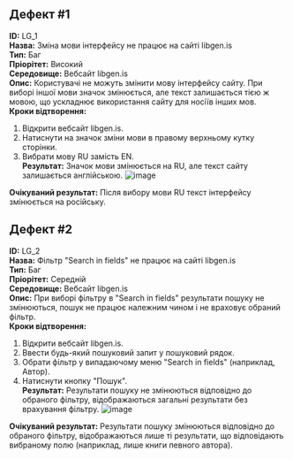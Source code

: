 ## Дефект #1
**ID:** LG_1  
**Назва:** Зміна мови інтерфейсу не працює на сайті libgen.is  
**Тип:** Баг  
**Пріорітет:** Високий  
**Середовище:** Вебсайт libgen.is  
**Опис:** Користувачі не можуть змінити мову інтерфейсу сайту. При виборі іншої мови значок змінюється, але текст залишається тією ж мовою, що ускладнює використання сайту для носіїв інших мов.  
**Кроки відтворення:**
1. Відкрити вебсайт libgen.is.
2. Натиснути на значок зміни мови в правому верхньому кутку сторінки.
3. Вибрати мову RU замість EN.  
**Результат:** Значок мови змінюється на RU, але текст сайту залишається англійською.
![image](https://github.com/yurchiev/SQCaTLW/assets/50412211/8741ec94-b3f4-419d-8d4a-58ca192727b1)

**Очікуваний результат:** Після вибору мови RU текст інтерфейсу змінюється на російську.

## Дефект #2
**ID:** LG_2  
**Назва:** Фільтр "Search in fields" не працює на сайті libgen.is  
**Тип:** Баг  
**Пріорітет:** Середній  
**Середовище:** Вебсайт libgen.is  
**Опис:** При виборі фільтру в "Search in fields" результати пошуку не змінюються, пошук не працює належним чином і не враховує обраний фільтр.  
**Кроки відтворення:**
1. Відкрити вебсайт libgen.is.
2. Ввести будь-який пошуковий запит у пошуковий рядок.
3. Обрати фільтр у випадаючому меню "Search in fields" (наприклад, Автор).
4. Натиснути кнопку "Пошук".  
**Результат:** Результати пошуку не змінюються відповідно до обраного фільтру, відображаються загальні результати без врахування фільтру.
![image](https://github.com/yurchiev/SQCaTLW/assets/50412211/69fd7500-a9ab-42ee-a061-6cd5c90271c3)

**Очікуваний результат:** Результати пошуку змінюються відповідно до обраного фільтру, відображаються лише ті результати, що відповідають вибраному полю (наприклад, лише книги певного автора).





